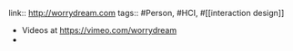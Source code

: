 ---
---

link:: http://worrydream.com
tags:: #Person, #HCI, #[[interaction design]]

- Videos at https://vimeo.com/worrydream
-